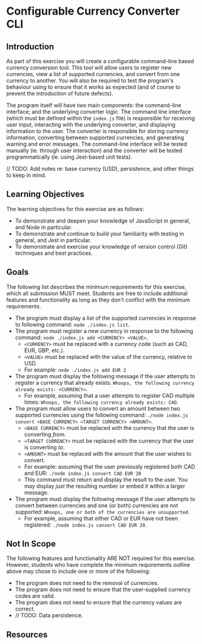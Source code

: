 # Configurable Currency Converter CLI

## Introduction

As part of this exercise you will create a configurable command-line based currency conversion tool. This tool will allow users to register new currencies, view a list of supported currencies, and convert from one currency to another. You will also be required to test the program's behaviour using to ensure that it works as expected (and of course to prevent the introduction of future defects).

The program itself will have two main components: the command-line interface; and the underlying converter logic. The command line interface (which must be defined within the `index.js` file) is responsible for receiving user input, interacting with the underlying converter, and displaying information to the user. The converter is responsible for storing currency information, converting between supported currencies, and generating warning and error messages. The command-line interface will be tested manually (ie. through user interaction) and the converter will be tested programmatically (ie. using Jest-based unit tests).

// TODO: Add notes re: base currency (USD), persistence, and other things to keep in mind.

## Learning Objectives

The learning objectives for this exercise are as follows:

- To demonstrate and deepen your knowledge of JavaScript in general, and Node in particular.
- To demonstrate and continue to build your familiarity with testing in general, and Jest in particular.
- To demonstrate and exercise your knowledge of version control (Git) techniques and best practices.

## Goals

The following list describes the minimum requirements for this exercise, which all submission MUST meet. Students are free to include additional features and functionality as long as they don't conflict with the minimum requirements.

- The program must display a list of the supported currencies in response to following command: `node ./index.js list`.
- The program must register a new currency in response to the following command: `node ./index.js add <CURRENCY> <VALUE>`.
  - `<CURRENCY>` must be replaced with a currency code (such as CAD, EUR, GBP, etc.).
  - `<VALUE>` must be replaced with the value of the currency, relative to USD.
  - For example: `node ./index.js add EUR 2`
- The program must display the following message if the user attempts to register a currency that already exists: `Whoops, the following currency already exists: <CURRENCY>`.
  - For example, assuming that a user attempts to register CAD multiple times: `Whoops, the following currency already exists: CAD`.
- The program must allow users to convert an amount between two supported currencies using the following command: `./node index.js convert <BASE CURRENCY> <TARGET CURRENCY> <AMOUNT>`.
  - `<BASE CURRENCY>` must be replaced with the currency that the user is converting _from_.
  - `<TARGET CURRENCY>` must be replaced with the currency that the user is converting _to_.
  - `<AMOUNT>` must be replaced with the amount that the user wishes to convert.
  - For example: assuming that the user previously registered both CAD and EUR: `./node index.js convert CAD EUR 20`
  - This command must return and display the result to the user. You may display _just_ the resulting number or embed it within a larger message.
- The program must display the following message if the user attempts to convert between currencies and one (or both) currencies are not supported: `Whoops, one or both of the currencies are unsupported`.
  - For example, assuming that either CAD or EUR have not been registered: `./node index.js convert CAD EUR 20`.

## Not In Scope

The following features and functionality ARE NOT required for this exercise. However, students who have complete the minimum requirements outline above may chose to include one or more of the following:

- The program does not need to the removal of currencies.
- The program does not need to ensure that the user-supplied currency codes are valid.
- The program does not need to ensure that the currency values are correct.
- // TODO: Data persistence.

## Resources

